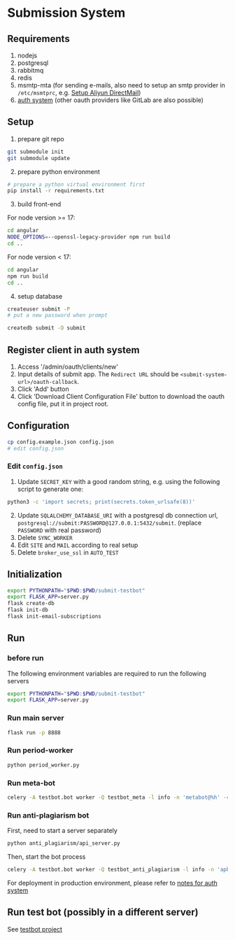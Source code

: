 # Submission System

## Requirements

1. nodejs
2. postgresql
3. rabbitmq
4. redis
5. msmtp-mta (for sending e-mails, also need to setup an smtp provider in `/etc/msmtprc`, e.g. [Setup Aliyun DirectMail](https://gist.github.com/tjumyk/342611a2b2e7c5f12a9ea9d1162c8b26))
6. [auth system](https://github.com/tjumyk/auth) (other oauth providers like GitLab are also possible)

## Setup

1. prepare git repo
```bash
git submodule init
git submodule update
```

2. prepare python environment
```bash
# prepare a python virtual environment first
pip install -r requirements.txt
```

3. build front-end

For node version >= 17:
```bash
cd angular
NODE_OPTIONS=--openssl-legacy-provider npm run build
cd ..
```

For node version < 17:
```bash
cd angular
npm run build
cd ..
```

4. setup database
```bash
createuser submit -P
# put a new password when prompt

createdb submit -O submit
```

## Register client in auth system

1. Access '<auth-system-url>/admin/oauth/clients/new'
2. Input details of submit app. The `Redirect URL` should be `<submit-system-url>/oauth-callback`.
3. Click 'Add' button
4. Click 'Download Client Configuration File' button to download the oauth config file, put it in project root.

## Configuration

```bash
cp config.example.json config.json
# edit config.json
```

### Edit `config.json`

1. Update `SECRET_KEY` with a good random string, e.g. using the following script to generate one:
```bash
python3 -c 'import secrets; print(secrets.token_urlsafe(8))'
```

2. Update `SQLALCHEMY_DATABASE_URI` with a postgresql db connection url, `postgresql://submit:PASSWORD@127.0.0.1:5432/submit`. (replace `PASSWORD` with real password)
3. Delete `SYNC_WORKER`
4. Edit `SITE` and `MAIL` according to real setup
5. Delete `broker_use_ssl` in `AUTO_TEST`

## Initialization

```bash
export PYTHONPATH="$PWD:$PWD/submit-testbot"
export FLASK_APP=server.py
flask create-db
flask init-db
flask init-email-subscriptions
```

## Run

### before run

The following environment variables are required to run the following servers

```bash
export PYTHONPATH="$PWD:$PWD/submit-testbot"
export FLASK_APP=server.py
```

### Run main server

```bash
flask run -p 8888
```

### Run period-worker

```bash
python period_worker.py
```

### Run meta-bot

```bash
celery -A testbot.bot worker -Q testbot_meta -l info -n 'metabot@%h' -c 1 
```

### Run anti-plagiarism bot

First, need to start a server separately 
```bash
python anti_plagiarism/api_server.py
```

Then, start the bot process
```bash
celery -A testbot.bot worker -Q testbot_anti_plagiarism -l info -n 'apbot@%h' -c 1 
```

For deployment in production environment, please refer to [notes for auth system](https://github.com/tjumyk/auth/blob/master/README.md#notes-for-running-in-production-environment)

## Run test bot (possibly in a different server)

See [testbot project](https://github.com/tjumyk/submit-testbot)
